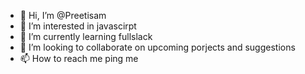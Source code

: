 - 👋 Hi, I’m @Preetisam
- 👀 I’m interested in javascirpt
- 🌱 I’m currently learning fullslack
- 💞️ I’m looking to collaborate on upcoming porjects and suggestions
- 📫 How to reach me ping me

<!---
Preetisam/Preetisam is a ✨ special ✨ repository because its `README.md` (this file) appears on your GitHub profile.
You can click the Preview link to take a look at your changes.
--->
